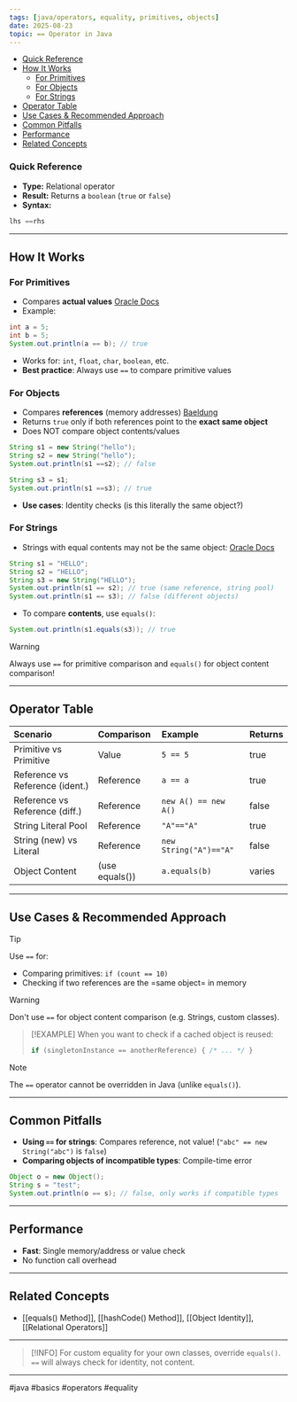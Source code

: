 ```yaml
---
tags: [java/operators, equality, primitives, objects]
date: 2025-08-23
topic: == Operator in Java
---
```


<!-- TOC -->
- [Quick Reference](#quick-reference)
- [How It Works](#how-it-works)
  - [For Primitives](#for-primitives)
  - [For Objects](#for-objects)
  - [For Strings](#for-strings)
- [Operator Table](#operator-table)
- [Use Cases & Recommended Approach](#use-cases-recommended-approach)
- [Common Pitfalls](#common-pitfalls)
- [Performance](#performance)
- [Related Concepts](#related-concepts)
<!-- TOC -->


### Quick Reference

- **Type:** Relational operator
- **Result:** Returns a `boolean` (`true` or `false`)
- **Syntax:**


```java
lhs ==rhs
```


______________________________________________________________________

## How It Works

### For Primitives


- Compares **actual values** [Oracle Docs](https://docs.oracle.com/javase/tutorial/java/nutsandbolts/op2.html)
- Example:


```java
int a = 5;
int b = 5;
System.out.println(a == b); // true
```


- Works for: `int`, `float`, `char`, `boolean`, etc.
- **Best practice**: Always use `==` to compare primitive values


### For Objects


- Compares **references** (memory addresses) [Baeldung](https://www.baeldung.com/java-equals-method-operator-difference)
- Returns `true` only if both references point to the **exact same object**
- Does NOT compare object contents/values


```java
String s1 = new String("hello");
String s2 = new String("hello");
System.out.println(s1 ==s2); // false

String s3 = s1;
System.out.println(s1 ==s3); // true
```


- **Use cases**: Identity checks (is this literally the same object?)


### For Strings


- Strings with equal contents may not be the same
  object: [Oracle Docs](https://docs.oracle.com/javase/tutorial/java/nutsandbolts/op2.html)


```java
String s1 = "HELLO";
String s2 = "HELLO";
String s3 = new String("HELLO");
System.out.println(s1 == s2); // true (same reference, string pool)
System.out.println(s1 == s3); // false (different objects)
```


- To compare **contents**, use `equals()`:


```java
System.out.println(s1.equals(s3)); // true
```


> [!WARNING]
> Always use `==` for primitive comparison and `equals()` for object content comparison!

______________________________________________________________________

## Operator Table


| Scenario                        | Comparison     | Example                | Returns |
|:--------------------------------|:---------------|:-----------------------|:--------|
| Primitive vs Primitive          | Value          | `5 == 5`               | true    |
| Reference vs Reference (ident.) | Reference      | `a == a`               | true    |
| Reference vs Reference (diff.)  | Reference      | `new A() == new A()`   | false   |
| String Literal Pool             | Reference      | `"A"=="A"`             | true    |
| String (new) vs Literal         | Reference      | `new String("A")=="A"` | false   |
| Object Content                  | (use equals()) | `a.equals(b)`          | varies  |


______________________________________________________________________

## Use Cases & Recommended Approach

> [!TIP]
> Use `==` for:
>
> - Comparing primitives: `if (count == 10)`
> - Checking if two references are the =same object= in memory

> [!WARNING]
> Don't use `==` for object content comparison (e.g. Strings, custom classes).

> [!EXAMPLE]
> When you want to check if a cached object is reused:
>
> ```java
> if (singletonInstance == anotherReference) { /* ... */ }
> ```

> [!NOTE]
> The `==` operator cannot be overridden in Java (unlike `equals()`).

______________________________________________________________________

## Common Pitfalls


- **Using `==` for strings**: Compares reference, not value! (`"abc" == new String("abc")` is `false`)
- **Comparing objects of incompatible types**: Compile-time error


```java
Object o = new Object();
String s = "test";
System.out.println(o == s); // false, only works if compatible types
```


______________________________________________________________________

## Performance


- **Fast**: Single memory/address or value check
- No function call overhead


______________________________________________________________________

## Related Concepts


- \[[equals() Method]\], \[[hashCode() Method]\], \[[Object Identity]\], \[[Relational Operators]\]


______________________________________________________________________

> [!INFO]
> For custom equality for your own classes, override `equals()`. `==` will always check for identity, not content.

______________________________________________________________________

#java #basics #operators #equality

